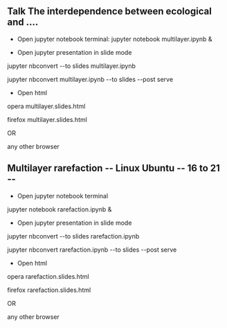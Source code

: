 

## Talk The interdependence between ecological and ....

* Open jupyter notebook terminal: jupyter notebook multilayer.ipynb &

* Open jupyter presentation in slide mode

jupyter nbconvert --to slides multilayer.ipynb

jupyter nbconvert multilayer.ipynb --to slides --post serve

* Open html 

opera multilayer.slides.html

firefox multilayer.slides.html

OR 

any other browser


## Multilayer rarefaction -- Linux Ubuntu -- 16 to 21 --

* Open jupyter notebook terminal 

jupyter notebook rarefaction.ipynb &

* Open jupyter presentation in slide mode

jupyter nbconvert --to slides rarefaction.ipynb

jupyter nbconvert rarefaction.ipynb --to slides --post serve

* Open html 

opera rarefaction.slides.html

firefox rarefaction.slides.html

OR 

any other browser


